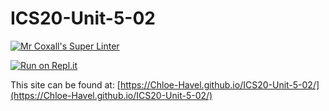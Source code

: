 # ICS20-Unit-5-02

[![Mr Coxall's Super Linter](https://github.com/Chloe-Havel/ICS20-Unit-5-02/workflows/Mr%20Coxall's%20Super%20Linter/badge.svg)](https://github.com/Chloe-Havel/ICS20-Unit-5-02/actions)

[![Run on Repl.it](https://repl.it/badge/github/Chloe-Havel/ICS20-Unit-5-02)](https://repl.it/github/Chloe-Havel/ICS20-Unit-5-02)

This site can be found at: [https://Chloe-Havel.github.io/ICS20-Unit-5-02/](https://Chloe-Havel.github.io/ICS20-Unit-5-02/)

